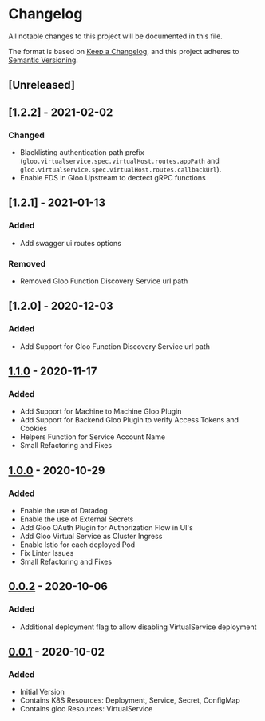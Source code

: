 # Changelog

All notable changes to this project will be documented in this file.

The format is based on [Keep a Changelog](https://keepachangelog.com/en/1.0.0/),
and this project adheres to [Semantic Versioning](https://semver.org/spec/v2.0.0.html).

## [Unreleased]

## [1.2.2] - 2021-02-02

### Changed

* Blacklisting authentication path prefix (`gloo.virtualservice.spec.virtualHost.routes.appPath` and `gloo.virtualservice.spec.virtualHost.routes.callbackUrl`). 
* Enable FDS in Gloo Upstream to dectect gRPC functions

## [1.2.1] - 2021-01-13

### Added

* Add swagger ui routes options

### Removed

* Removed Gloo Function Discovery Service url path

## [1.2.0] - 2020-12-03

### Added

* Add Support for Gloo Function Discovery Service url path

## [1.1.0] - 2020-11-17

### Added

* Add Support for Machine to Machine Gloo Plugin
* Add Support for Backend Gloo Plugin to verify Access Tokens and Cookies
* Helpers Function for Service Account Name
* Small Refactoring and Fixes

## [1.0.0] - 2020-10-29

### Added

* Enable the use of Datadog
* Enable the use of External Secrets
* Add Gloo OAuth Plugin for Authorization Flow in UI's
* Add Gloo Virtual Service as Cluster Ingress
* Enable Istio for each deployed Pod
* Fix Linter Issues
* Small Refactoring and Fixes

## [0.0.2] - 2020-10-06

### Added

* Additional deployment flag to allow disabling VirtualService deployment 

## [0.0.1] - 2020-10-02

### Added

* Initial Version
* Contains K8S Resources: Deployment, Service, Secret, ConfigMap
* Contains gloo Resources: VirtualService

[0.0.1]: https://github.com/DVPE-cloud/dvpe-helm/tree/dvpe-deployment-gloo-0.0.1/charts/dvpe-deployment-gloo
[0.0.2]: https://github.com/DVPE-cloud/dvpe-helm/tree/dvpe-deployment-gloo-0.0.2/charts/dvpe-deployment-gloo
[1.0.0]: https://github.com/DVPE-cloud/dvpe-helm/tree/dvpe-deployment-gloo-1.0.0/charts/dvpe-deployment-gloo
[1.1.0]: https://github.com/DVPE-cloud/dvpe-helm/tree/dvpe-deployment-gloo-1.1.0/charts/dvpe-deployment-gloo

